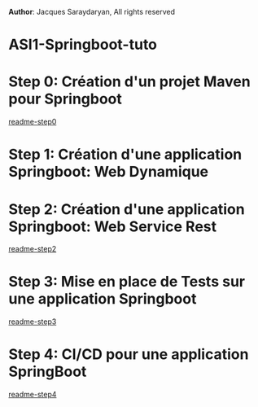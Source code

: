 **Author**: Jacques Saraydaryan, All rights reserved
# ASI1-Springboot-tuto
# Step 0: Création d'un projet Maven pour Springboot
[readme-step0](./step0/README.md)
# Step 1: Création d'une application Springboot: Web Dynamique
# Step 2: Création d'une application Springboot: Web Service Rest
[readme-step2](./step2/README.md)
# Step 3: Mise en place de Tests sur une application Springboot
[readme-step3](./step3/README.md)
# Step 4: CI/CD pour une application SpringBoot
[readme-step4](./step4/README.md)


